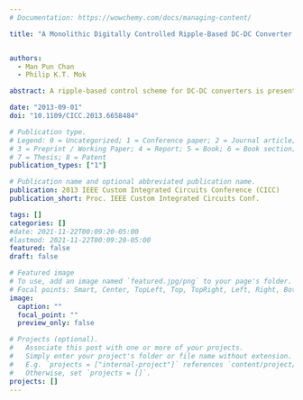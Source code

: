 ```yaml
---
# Documentation: https://wowchemy.com/docs/managing-content/

title: "A Monolithic Digitally Controlled Ripple-Based DC-DC Converter with Digital Inductor Current Sensor"


authors:
  - Man Pun Chan
  - Philip K.T. Mok

abstract: A ripple-based control scheme for DC-DC converters is presented which can fast load-transient responses by sensing inductor current and using it as feedback ripples. Conventionally, analog RC inductor current sensors can be used for that purpose. However, the RC passive components are too bulky to integrate on-chip, and digital controllers cannot use the analog ripples for the control purpose unless extra ADCs are available to quantize them. Therefore, this paper proposes a digital inductor current sensor that does not require the extra ADCs and occupies a small chip area. A ripple-based digital controller has been implemented to demonstrate how the digital sensor can be utilized. Both the digital sensor and controller are fully synthesizable with a UMC 0.13-μm digital CMOS process. Their total chip areas are 220μm×220μm. Measurements results show that a 2MHz buck converter achieves load-transient responses of 10μs by using the digital controller. The peak efficiency is 91% at 100mA of the loading current.

date: "2013-09-01"
doi: "10.1109/CICC.2013.6658484"

# Publication type.
# Legend: 0 = Uncategorized; 1 = Conference paper; 2 = Journal article;
# 3 = Preprint / Working Paper; 4 = Report; 5 = Book; 6 = Book section;
# 7 = Thesis; 8 = Patent
publication_types: ["1"]

# Publication name and optional abbreviated publication name.
publication: 2013 IEEE Custom Integrated Circuits Conference (CICC)
publication_short: Proc. IEEE Custom Integrated Circuits Conf.

tags: []
categories: []
#date: 2021-11-22T00:09:20-05:00
#lastmod: 2021-11-22T00:09:20-05:00
featured: false
draft: false

# Featured image
# To use, add an image named `featured.jpg/png` to your page's folder.
# Focal points: Smart, Center, TopLeft, Top, TopRight, Left, Right, BottomLeft, Bottom, BottomRight.
image:
  caption: ""
  focal_point: ""
  preview_only: false

# Projects (optional).
#   Associate this post with one or more of your projects.
#   Simply enter your project's folder or file name without extension.
#   E.g. `projects = ["internal-project"]` references `content/project/deep-learning/index.md`.
#   Otherwise, set `projects = []`.
projects: []
---
```

